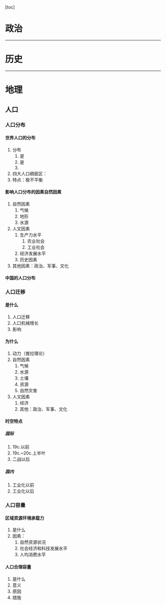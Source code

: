 [toc]

# 政治

------

# 历史

------

# 地理

## 人口

### 人口分布

#### 世界人口的分布

1. 分布
    1. 是
    2. 是
    3. 
2. 四大人口稠密区：
3. 特点：极不平衡

#### 影响人口分布的因素自然因素

1. 自然因素
    1. 气候
    2. 地形
    3. 水源
2. 人文因素
    1. 生产力水平
        1. 农业社会
        2. 工业社会
    2. 经济发展水平
    3. 历史因素
1. 其他因素：政治、军事、文化

#### 中国的人口分布

### 人口迁移

#### 是什么

1. 人口迁移
2. 人口机械增长
3. 影响

#### 为什么

1. 动力（推拉理论）
2. 自然因素
    1. 气候
    2. 水源
    3. 土壤
    4. 资源
    5. 自然灾害
3. 人文因素
    1. 经济
    2. 其他：政治、军事、文化

#### 时空特点

##### 国际

1. 19c.以前
2. 19c.~20c.上半叶
3. 二战以后

##### 国内

1. 工业化以前
2. 工业化以后

### 人口容量

#### 区域资源环境承载力

1. 是什么
2. 因素：
    1. 自然资源状况
    2. 社会经济和科技发展水平
    3. 人均消费水平

#### 人口合理容量

1. 是什么
2. 意义
3. 原因
4. 措施



